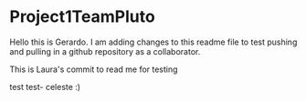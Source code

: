 # Project1TeamPluto
Hello this is Gerardo. I am adding changes to this readme file to test pushing and pulling in a github repository as a collaborator. 

This is Laura's commit to read me for testing

test test- celeste :)